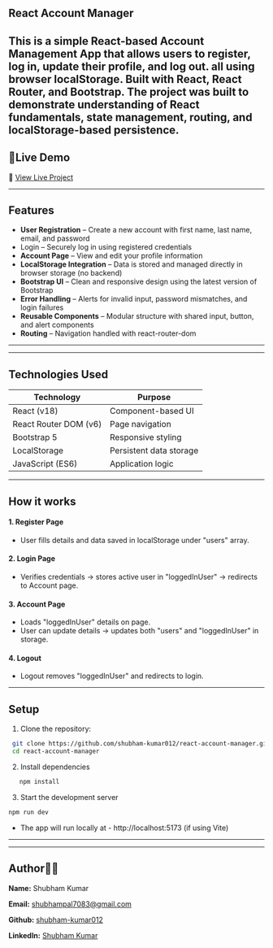 ## React Account Manager

This is a simple React-based Account Management App that allows users to register, log in, update their profile, and log out. all using browser localStorage. Built with React, React Router, and Bootstrap.
The project was built to demonstrate understanding of React fundamentals, state management, routing, and localStorage-based persistence.
---

## 🔴Live Demo
🔗 [View Live Project](https://flashtap-c7rm5ln1m-shubhams-projects-84579036.vercel.app/)

---

## Features
- **User Registration** – Create a new account with first name, last name, email, and password
- Login – Securely log in using registered credentials
- **Account Page** – View and edit your profile information
- **LocalStorage Integration** – Data is stored and managed directly in browser storage (no backend)
- **Bootstrap UI** – Clean and responsive design using the latest version of Bootstrap
- **Error Handling** – Alerts for invalid input, password mismatches, and login failures
- **Reusable Components** – Modular structure with shared input, button, and alert components
- **Routing** – Navigation handled with react-router-dom
---

---
## Technologies Used

| Technology | Purpose |
|----------|----------|
| React (v18) | Component-based UI |
| React Router DOM (v6) | Page navigation |
| Bootstrap 5 | Responsive styling |
| LocalStorage | Persistent data storage |
| JavaScript (ES6) | Application logic |

---

## How it works
#### 1. Register Page
 - User fills details and data saved in localStorage under "users" array.
#### 2. Login Page
 - Verifies credentials -> stores active user in "loggedInUser" → redirects to Account page.

#### 3. Account Page
 - Loads "loggedInUser" details on page.
 - User can update details -> updates both "users" and "loggedInUser" in storage.
#### 4. Logout
 - Logout removes "loggedInUser" and redirects to login.


---
## Setup

1. Clone the repository:
  ```bash
   git clone https://github.com/shubham-kumar012/react-account-manager.git
   cd react-account-manager
  ```

2. Install dependencies
```bash
   npm install
  ```

3. Start the development server
```bash
npm run dev
```
- The app will run locally at - http://localhost:5173 (if using Vite)
--- 


---



## Author🙋‍♂️
**Name:**  Shubham Kumar

**Email:** shubhampal7083@gmail.com

**Github:** [shubham-kumar012](https://github.com/shubham-kumar012)

**LinkedIn:** [Shubham Kumar](https://linkedin.com/in/shubham-kumar-111041267)


